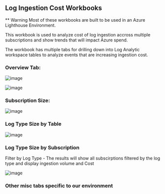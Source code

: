 ## Log Ingestion Cost Workbooks

** Warning Most of these workbooks are built to be used in an Azure Lighthouse Environment.

This workbook is used to analyze cost of log ingestion accross multiple subscriptions and show trends that will impact Azure spend.

The workbook has multiple tabs for drilling down into Log Analytic workspace tables to analyze events that are increasing ingestion cost.


### Overview Tab:
![image](https://user-images.githubusercontent.com/10324197/225489436-08831b95-6a5d-47c8-a7dc-3800e2ecf4bd.png)

![image](https://user-images.githubusercontent.com/10324197/225490036-327ed470-e3a7-4b41-b57a-e74bde254b8b.png)


### Subscription Size:
![image](https://user-images.githubusercontent.com/10324197/225490920-4bec49cb-6f66-42d1-9731-0bdf39fccb46.png)


### Log Type Size by Table
![image](https://user-images.githubusercontent.com/10324197/225491209-c21c208f-c2f2-488a-b987-240ddc68c0ed.png)


### Log Type Size by Subscription
Filter by Log Type  - The results will show all subscirptions filtered by the log type and display ingestion volume and Cost

![image](https://user-images.githubusercontent.com/10324197/225491596-96e2d708-d18a-4dd5-b89c-fe2e8d96f5ee.png)


### Other misc tabs specific to our environment

